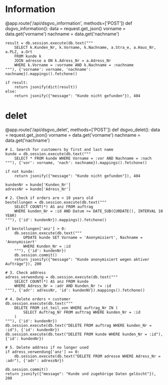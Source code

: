 # Information
@app.route('/api/dsgvo_information', methods=['POST'])
def dsgvo_information():
    data = request.get_json()
    vorname = data.get('vorname')
    nachname = data.get('nachname')

    result = db.session.execute(db.text("""
        SELECT k.Kunden_Nr, k.Vorname, k.Nachname, a.Stra_e, a.Haus_Nr, a.PLZ, a.Ort
        FROM kunde k
        JOIN adresse a ON k.Adress_Nr = a.Adress_Nr
        WHERE k.Vorname = :vorname AND k.Nachname = :nachname
    """), {'vorname': vorname, 'nachname': nachname}).mappings().fetchone()

    if result:
        return jsonify(dict(result))
    else:
        return jsonify({"message": "Kunde nicht gefunden"}), 404

# delet
@app.route('/api/dsgvo_delet', methods=['POST'])
def dsgvo_delet():
    data = request.get_json()
    vorname = data.get('vorname')
    nachname = data.get('nachname')

    # 1. Search for customers by first and last name
    kunde = db.session.execute(db.text("""
        SELECT * FROM kunde WHERE Vorname = :vor AND Nachname = :nach
    """), {'vor': vorname, 'nach': nachname}).mappings().fetchone()

    if not kunde:
        return jsonify({"message": "Kunde nicht gefunden"}), 404

    kundenNr = kunde['Kunden_Nr']
    adressNr = kunde['Adress_Nr']
 
    # 2. Check if orders are < 10 years old
    bestellungen = db.session.execute(db.text("""
        SELECT COUNT(*) AS anz FROM auftrag
        WHERE kunden_Nr = :id AND Datum >= DATE_SUB(CURDATE(), INTERVAL 10 YEAR)
    """), {'id': kundenNr}).mappings().fetchone()

    if bestellungen['anz'] > 0:
        db.session.execute(db.text("""
            UPDATE kunde SET Vorname = 'Anonymisiert', Nachname = 'Anonymisiert'
            WHERE Kunden_Nr = :id
        """), {'id': kundenNr})
        db.session.commit()
        return jsonify({"message": "Kunde anonymisiert wegen aktiver Aufträge"}), 200

    # 3. Check address
    adress_verwendung = db.session.execute(db.text("""
        SELECT COUNT(*) AS anz FROM kunde
        WHERE Adress_Nr = :adr AND Kunden_Nr != :id
    """), {'adr': adressNr, 'id': kundenNr}).mappings().fetchone()

    # 4. Delete orders + customer
    db.session.execute(db.text("""
        DELETE FROM ist_teil_von WHERE auftrag_Nr IN (
            SELECT Auftrag_Nr FROM auftrag WHERE kunden_Nr = :id
        )
    """), {'id': kundenNr})
    db.session.execute(db.text("DELETE FROM auftrag WHERE kunden_Nr = :id"), {'id': kundenNr})
    db.session.execute(db.text("DELETE FROM kunde WHERE kunden_Nr = :id"), {'id': kundenNr})
 
    # 5. Delete address if no longer used
    if adress_verwendung['anz'] == 0:
        db.session.execute(db.text("DELETE FROM adresse WHERE Adress_Nr = :adr"), {'adr': adressNr})

    db.session.commit()
    return jsonify({"message": "Kunde und zugehörige Daten gelöscht"}), 200